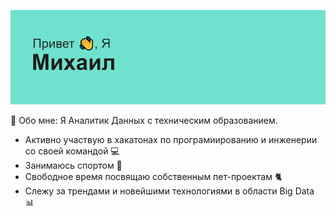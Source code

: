 ![header](header.png)

🤵 Обо мне: 
Я Аналитик Данных с техническим образованием.
- Активно участвую в хакатонах по програмиированию и инженерии со своей командой 💻
- Занимаюсь спортом 🏅
- Свободное время посвящаю собственным пет-проектам 🐈
- Слежу за трендами и новейшими технологиями в области Big Data 📊



